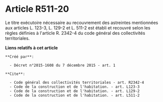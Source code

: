 # Article R511-20

Le titre exécutoire nécessaire au recouvrement des astreintes mentionnées aux articles L. 123-3, L. 129-2 et L. 511-2 est
établi et recouvré selon les règles définies à l'article R. 2342-4 du code général des collectivités territoriales.

**Liens relatifs à cet article**

	**Créé par**:

	  - Décret n°2015-1608 du 7 décembre 2015 - art. 1

	**Cite**:

	  - Code général des collectivités territoriales - art. R2342-4
	  - Code de la construction et de l'habitation. - art. L123-3
	  - Code de la construction et de l'habitation. - art. L129-2
	  - Code de la construction et de l'habitation. - art. L511-2
